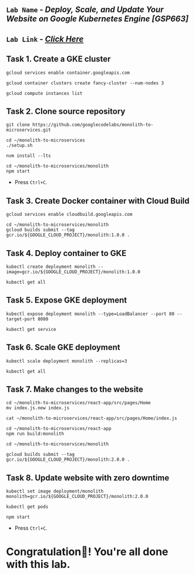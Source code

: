 ## `Lab Name` - *Deploy, Scale, and Update Your Website on Google Kubernetes Engine [GSP663]*

## `Lab Link` - [*Click Here*](https://www.cloudskillsboost.google/focuses/10470?parent=catalog)

## Task 1. Create a GKE cluster

```
gcloud services enable container.googleapis.com

gcloud container clusters create fancy-cluster --num-nodes 3

gcloud compute instances list
```

## Task 2. Clone source repository

```cd ~
git clone https://github.com/googlecodelabs/monolith-to-microservices.git

cd ~/monolith-to-microservices
./setup.sh

nvm install --lts

cd ~/monolith-to-microservices/monolith
npm start
```

* Press `Ctrl+C`.

## Task 3. Create Docker container with Cloud Build

```
gcloud services enable cloudbuild.googleapis.com

cd ~/monolith-to-microservices/monolith
gcloud builds submit --tag gcr.io/${GOOGLE_CLOUD_PROJECT}/monolith:1.0.0 .
```

## Task 4. Deploy container to GKE

```
kubectl create deployment monolith --image=gcr.io/${GOOGLE_CLOUD_PROJECT}/monolith:1.0.0

kubectl get all
```

## Task 5. Expose GKE deployment

```
kubectl expose deployment monolith --type=LoadBalancer --port 80 --target-port 8080

kubectl get service
```

## Task 6. Scale GKE deployment
```
kubectl scale deployment monolith --replicas=3

kubectl get all
```

## Task 7. Make changes to the website

```
cd ~/monolith-to-microservices/react-app/src/pages/Home
mv index.js.new index.js

cat ~/monolith-to-microservices/react-app/src/pages/Home/index.js

cd ~/monolith-to-microservices/react-app
npm run build:monolith

cd ~/monolith-to-microservices/monolith

gcloud builds submit --tag gcr.io/${GOOGLE_CLOUD_PROJECT}/monolith:2.0.0 .
```

## Task 8. Update website with zero downtime

```
kubectl set image deployment/monolith monolith=gcr.io/${GOOGLE_CLOUD_PROJECT}/monolith:2.0.0

kubectl get pods

npm start
```

* Press `Ctrl+C`.

# Congratulation🎉! You're all done with this lab.